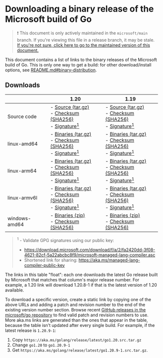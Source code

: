 # Downloading a binary release of the Microsoft build of Go

> ❗ This document is only actively maintained in the `microsoft/main` branch. If you're viewing this file in a release branch, it may be stale. [If you're not sure, click here to go to the maintained version of this document.](https://github.com/microsoft/go/blob/microsoft/main/eng/doc/Downloads.md)

This document contains a list of links to the binary releases of the Microsoft build of Go. This is only one way to get a build: for other download/install options, see [README.md#binary-distribution](/README.md#binary-distribution).

## Downloads

<!-- The following section is generated by 'eng/run.ps1 updatelinktable'. Do not edit by hand. -->
<!-- BEGIN TABLES -->

|   | 1.20 | 1.19 |
| --- | --- | --- |
| Source code | - [Source (tar.gz)](https://aka.ms/golang/release/latest/go1.20.src.tar.gz)<br/>- [Checksum (SHA256)](https://aka.ms/golang/release/latest/go1.20.src.tar.gz.sha256)<br/>- [Signature<sup>1</sup>](https://aka.ms/golang/release/latest/go1.20.src.tar.gz.sig)<br/> | - [Source (tar.gz)](https://aka.ms/golang/release/latest/go1.19.src.tar.gz)<br/>- [Checksum (SHA256)](https://aka.ms/golang/release/latest/go1.19.src.tar.gz.sha256)<br/>- [Signature<sup>1</sup>](https://aka.ms/golang/release/latest/go1.19.src.tar.gz.sig)<br/> |
 linux-amd64 | - [Binaries (tar.gz)](https://aka.ms/golang/release/latest/go1.20.linux-amd64.tar.gz)<br/>- [Checksum (SHA256)](https://aka.ms/golang/release/latest/go1.20.linux-amd64.tar.gz.sha256)<br/>- [Signature<sup>1</sup>](https://aka.ms/golang/release/latest/go1.20.linux-amd64.tar.gz.sig)<br/> | - [Binaries (tar.gz)](https://aka.ms/golang/release/latest/go1.19.linux-amd64.tar.gz)<br/>- [Checksum (SHA256)](https://aka.ms/golang/release/latest/go1.19.linux-amd64.tar.gz.sha256)<br/>- [Signature<sup>1</sup>](https://aka.ms/golang/release/latest/go1.19.linux-amd64.tar.gz.sig)<br/> |
 linux-arm64 | - [Binaries (tar.gz)](https://aka.ms/golang/release/latest/go1.20.linux-arm64.tar.gz)<br/>- [Checksum (SHA256)](https://aka.ms/golang/release/latest/go1.20.linux-arm64.tar.gz.sha256)<br/>- [Signature<sup>1</sup>](https://aka.ms/golang/release/latest/go1.20.linux-arm64.tar.gz.sig)<br/> | - [Binaries (tar.gz)](https://aka.ms/golang/release/latest/go1.19.linux-arm64.tar.gz)<br/>- [Checksum (SHA256)](https://aka.ms/golang/release/latest/go1.19.linux-arm64.tar.gz.sha256)<br/>- [Signature<sup>1</sup>](https://aka.ms/golang/release/latest/go1.19.linux-arm64.tar.gz.sig)<br/> |
 linux-armv6l | - [Binaries (tar.gz)](https://aka.ms/golang/release/latest/go1.20.linux-armv6l.tar.gz)<br/>- [Checksum (SHA256)](https://aka.ms/golang/release/latest/go1.20.linux-armv6l.tar.gz.sha256)<br/>- [Signature<sup>1</sup>](https://aka.ms/golang/release/latest/go1.20.linux-armv6l.tar.gz.sig)<br/> | - [Binaries (tar.gz)](https://aka.ms/golang/release/latest/go1.19.linux-armv6l.tar.gz)<br/>- [Checksum (SHA256)](https://aka.ms/golang/release/latest/go1.19.linux-armv6l.tar.gz.sha256)<br/>- [Signature<sup>1</sup>](https://aka.ms/golang/release/latest/go1.19.linux-armv6l.tar.gz.sig)<br/> |
 windows-amd64 | - [Binaries (zip)](https://aka.ms/golang/release/latest/go1.20.windows-amd64.zip)<br/>- [Checksum (SHA256)](https://aka.ms/golang/release/latest/go1.20.windows-amd64.zip.sha256)<br/> | - [Binaries (zip)](https://aka.ms/golang/release/latest/go1.19.windows-amd64.zip)<br/>- [Checksum (SHA256)](https://aka.ms/golang/release/latest/go1.19.windows-amd64.zip.sha256)<br/> |


<!-- END TABLES -->

> <sup>1</sup> - Validate GPG signatures using our public key:
> * https://download.microsoft.com/download/f/a/2/fa2420dd-3f08-4621-82cf-5a22abcbc8f9/microsoft-managed-lang-compiler.asc
> * Shortened link for sharing: https://aka.ms/managed-lang-compiler-public-key

The links in this table "float": each one downloads the latest Go release built by Microsoft that matches that column's major release number. For example, a 1.20 link will download 1.20.8-1 if that is the latest version of 1.20 available.

To download a specific version, create a static link by copying one of the above URLs and adding a patch and revision number to the end of the existing version number section. Browse recent [GitHub releases in the microsoft/go repository](https://github.com/microsoft/go/releases) to find valid patch and revision numbers to use. More aka.ms links are generated than the ones that appear in the table, because the table isn't updated after every single build. For example, if the latest release is `1.20.9-1`:

1. Copy `https://aka.ms/golang/release/latest/go1.20.src.tar.gz`
2. Change `go1.20` to `go1.20.9-1`
3. Get `https://aka.ms/golang/release/latest/go1.20.9-1.src.tar.gz`.
